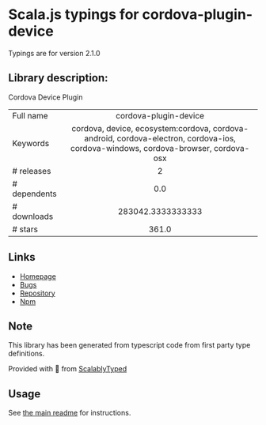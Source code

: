 
# Scala.js typings for cordova-plugin-device

Typings are for version 2.1.0

## Library description:
Cordova Device Plugin

|                    |                 |
| ------------------ | :-------------: |
| Full name          | cordova-plugin-device |
| Keywords           | cordova, device, ecosystem:cordova, cordova-android, cordova-electron, cordova-ios, cordova-windows, cordova-browser, cordova-osx |
| # releases         | 2 |
| # dependents       | 0.0 |
| # downloads        | 283042.3333333333 |
| # stars            | 361.0 |

## Links
- [Homepage](https://github.com/apache/cordova-plugin-device#readme)
- [Bugs](https://github.com/apache/cordova-plugin-device/issues)
- [Repository](https://github.com/apache/cordova-plugin-device)
- [Npm](https://www.npmjs.com/package/cordova-plugin-device)
    


## Note
This library has been generated from typescript code from first party type definitions.

Provided with :purple_heart: from [ScalablyTyped](https://github.com/oyvindberg/ScalablyTyped)

## Usage
See [the main readme](../../readme.md) for instructions.


